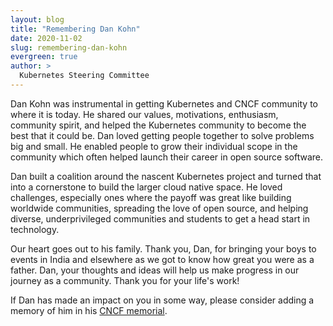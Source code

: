 ```yaml
---
layout: blog
title: "Remembering Dan Kohn"
date: 2020-11-02
slug: remembering-dan-kohn
evergreen: true
author: >
  Kubernetes Steering Committee
---
```


Dan Kohn was instrumental in getting Kubernetes and CNCF community to where it is today. He shared our values, motivations, enthusiasm, community spirit, and helped the Kubernetes community to become the best that it could be. Dan loved getting people together to solve problems big and small. He enabled people to grow their individual scope in the community which often helped launch their career in open source software.

Dan built a coalition around the nascent Kubernetes project and turned that into a cornerstone to build the larger cloud native space. He loved challenges, especially ones where the payoff was great like building worldwide communities, spreading the love of open source, and helping diverse, underprivileged communities and students to get a head start in technology.

Our heart goes out to his family. Thank you, Dan, for bringing your boys to events in India and elsewhere as we got to know how great you were as a father. Dan, your thoughts and ideas will help us make progress in our journey as a community. Thank you for your life's work!

If Dan has made an impact on you in some way, please consider adding a memory of him in his [CNCF memorial](https://github.com/cncf/memorials/blob/master/dan-kohn.md).
